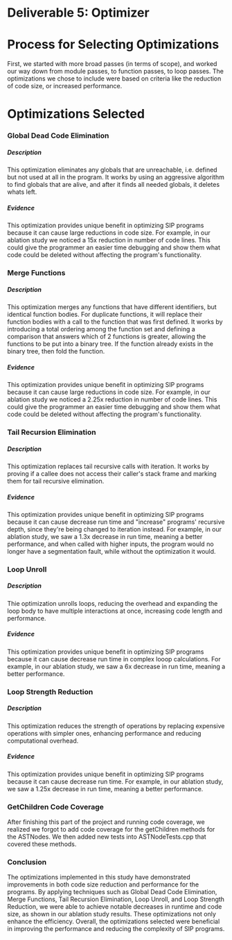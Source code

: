 Deliverable 5: Optimizer
=========

# Process for Selecting Optimizations
First, we started with more broad passes (in terms of scope), and worked our way down from module passes, to function passes, to loop passes. The optimizations we chose to include were based on criteria like the reduction of code size, or increased performance.


# Optimizations Selected
### Global Dead Code Elimination
##### Description 
This optimization eliminates any globals that are unreachable, i.e. defined but not used at all in the program. It works by using an aggressive algorithm to find globals that are alive, and after it finds all needed globals, it deletes whats left.

##### Evidence
This optimization provides unique benefit in optimizing SIP programs because it can cause large reductions in code size. For example, in our ablation study we noticed a 15x reduction in number of code lines. This could give the programmer an easier time debugging and show them what code could be deleted without affecting the program's functionality.


### Merge Functions
##### Description 
This optimization merges any functions that have different identifiers, but identical function bodies. For duplicate functions, it will replace their function bodies with a call to the function that was first defined. It works by introducing a total ordering among the function set and defining a comparison that answers which of 2 functions is greater, allowing the functions to be put into a binary tree. If the function already exists in the binary tree, then fold the function.

##### Evidence
This optimization provides unique benefit in optimizing SIP programs because it can cause large reductions in code size. For example, in our ablation study we noticed a 2.25x reduction in number of code lines. This could give the programmer an easier time debugging and show them what code could be deleted without affecting the program's functionality.


### Tail Recursion Elimination
##### Description 
This optimization replaces tail recursive calls with iteration. It works by proving if a callee does not access their caller's stack frame and marking them for tail recursive elimination.

##### Evidence
This optimization provides unique benefit in optimizing SIP programs because it can cause decrease run time and "increase" programs' recursive depth, since they're being changed to iteration instead. For example, in our ablation study, we saw a 1.3x decrease in run time, meaning a better performance, and when called with higher inputs, the program would no longer have a segmentation fault, while without the optimization it would.


### Loop Unroll
##### Description
Thie optimization unrolls loops, reducing the overhead and expanding the loop body to have multiple interactions at once, increasing code length and performance.

##### Evidence
This optimization provides unique benefit in optimizing SIP programs because it can cause decrease run time in complex looop calculations. For example, in our ablation study, we saw a 6x decrease in run time, meaning a better performance.


### Loop Strength Reduction
##### Description
This optimization reduces the strength of operations by replacing expensive operations with simpler ones, enhancing performance and reducing computational overhead.

##### Evidence
This optimization provides unique benefit in optimizing SIP programs because it can cause decrease run time. For example, in our ablation study, we saw a 1.25x decrease in run time, meaning a better performance.

### GetChildren Code Coverage
After finishing this part of the project and running code coverage, we realized we forgot to add code coverage for the getChildren methods for the ASTNodes. We then added new tests into ASTNodeTests.cpp that covered these methods.

### Conclusion

The optimizations implemented in this study have demonstrated improvements in both code size reduction and performance for the programs. By applying techniques such as Global Dead Code Elimination, Merge Functions, Tail Recursion Elimination, Loop Unroll, and Loop Strength Reduction, we were able to achieve notable decreases in runtime and code size, as shown in our ablation study results. These optimizations not only enhance the efficiency. Overall, the optimizations selected were beneficial in improving the performance and reducing the complexity of SIP programs.


